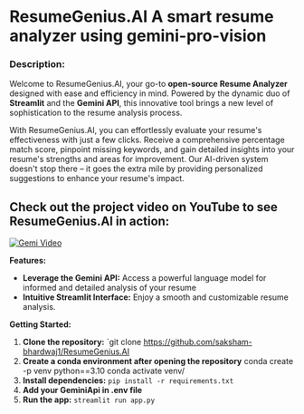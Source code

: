 # ResumeGenius.AI A smart resume analyzer using gemini-pro-vision

### **Description:**

Welcome to ResumeGenius.AI, your go-to **open-source Resume Analyzer** designed with ease and efficiency in mind. Powered by the dynamic duo of **Streamlit** and the **Gemini API**, this innovative tool brings a new level of sophistication to the resume analysis process.

With ResumeGenius.AI, you can effortlessly evaluate your resume's effectiveness with just a few clicks. Receive a comprehensive percentage match score, pinpoint missing keywords, and gain detailed insights into your resume's strengths and areas for improvement. Our AI-driven system doesn't stop there – it goes the extra mile by providing personalized suggestions to enhance your resume's impact.

## Check out the project video on YouTube to see ResumeGenius.AI in action:
[![Gemi Video](https://img.youtube.com/vi/M-mULxB1_g4/0.jpg)](https://youtu.be/M-mULxB1_g4?si=wBQtoxahYp3lsP2u)


**Features:**
- **Leverage the Gemini API:** Access a powerful language model for informed and detailed analysis of your resume
- **Intuitive Streamlit Interface:** Enjoy a smooth and customizable resume analysis.

**Getting Started:**

1. **Clone the repository:** `git clone https://github.com/saksham-bhardwaj1/ResumeGenius.AI
2. **Create a conda environment after opening the repository**
conda create -p venv python==3.10 conda activate venv/
4. **Install dependencies:** `pip install -r requirements.txt`
5. **Add your GeminiApi in .env file**
6. **Run the app:** `streamlit run app.py`

